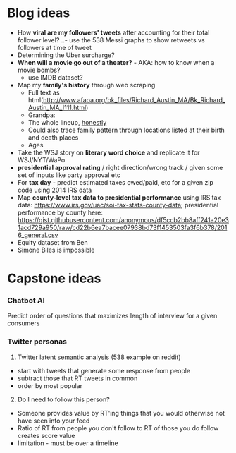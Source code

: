 # Blog ideas
* How **viral are my followers' tweets** after accounting for their total follower level?
..- use the 538 Messi graphs to show retweets vs followers at time of tweet
* Determining the Uber surcharge?
* **When will a movie go out of a theater?** - AKA: how to know when a movie bombs?
  - use IMDB dataset?
* Map my **family's history** through web scraping
  - Full text as html(http://www.afaoa.org/bk_files/Richard_Austin_MA/Bk_Richard_Austin_MA_I111.html)
  - Grandpa:
  - The whole lineup, [honestly](http://www.afaoa.org/db_files/Richard_Austin_MA/Richard_Austin_MA_descendants_I111.html)
  - Could also trace family pattern through locations listed at their birth and death places
  - Ages
* Take the WSJ story on **literary word choice** and replicate it for WSJ/NYT/WaPo
* **presidential approval rating** / right direction/wrong track / given some set of inputs like party approval etc
* For **tax day** - predict estimated taxes owed/paid, etc for a given zip code using 2014 IRS data
* Map **county-level tax data to presidential performance** using IRS tax data:  https://www.irs.gov/uac/soi-tax-stats-county-data; presidential performance by county here: https://gist.githubusercontent.com/anonymous/df5ccb2bb8aff241a20e31acd729a950/raw/cd22b6ea7bacee07938bd73f1453503fa3f6b378/2016_general.csv
* Equity dataset from Ben
* Simone Biles is impossible

# Capstone ideas
### Chatbot AI
Predict order of questions that maximizes length of interview for a given consumers

### Twitter personas
1. Twitter latent semantic analysis (538 example on reddit)  
 - start with tweets that generate some response from people
 - subtract those that RT tweets in common
 - order by most popular
2. Do I need to follow this person?
 - Someone provides value by RT'ing things that you would otherwise not have seen into your feed
 - Ratio of RT from people you don't follow to RT of those you do follow creates score value
 - limitation - must be over a timeline
